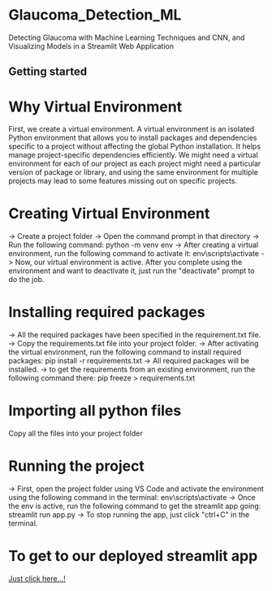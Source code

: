 # Glaucoma_Detection_ML
Detecting Glaucoma with Machine Learning Techniques and CNN, and Visualizing Models in a Streamlit Web Application

## Getting started

# Why Virtual Environment 
First, we create a virtual environment. A virtual environment is an isolated Python environment that allows you to install packages and dependencies specific to a project without affecting the global Python installation. It helps manage project-specific dependencies efficiently.
We might need a virtual environment for each of our project as each project might need a particular version of package or library, and using the same environment for multiple projects may lead to some features missing out on specific projects.

# Creating Virtual Environment
-> Create a project folder
-> Open the command prompt in that directory
-> Run the following command:
    python -m venv env
-> After creating a virtual environment, run the following command to activate it:
    env\scripts\activate
-> Now, our virtual environment is active. After you complete using the environment and want to deactivate it, just run the "deactivate" prompt to do the job.

# Installing required packages
-> All the required packages have been specified in the requirement.txt file.
-> Copy the requirements.txt file into your project folder.
-> After activating the virtual environment, run the following command to install required packages:
    pip install -r requirements.txt
-> All required packages will be installed.
-> to get the requirements from an existing environment, run the following command there:
    pip freeze > requirements.txt


# Importing all python files
Copy all the files into your project folder

# Running the project
-> First, open the project folder using VS Code and activate the environment using the following command in the terminal:
    env\scripts\activate
-> Once the env is active, run the following command to get the streamlit app going:
    streamlit run app.py
-> To stop running the app, just click "ctrl+C" in the terminal.


# To get to our deployed streamlit app
[Just click here...!](https://glaucom.streamlit.app/)
